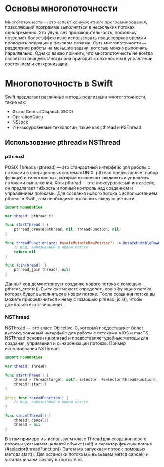 # Основы многопоточности
Многопоточность — это аспект конкурентного программирования, позволяющий программе выполняться в нескольких потоках одновременно. Это улучшает производительность, поскольку позволяет более эффективно использовать процессорное время и проводить операции в фоновом режиме.
Суть многопоточности — разделение работы на меньшие задачи, которые можно выполнять параллельно. Однако важно помнить, что многопоточность не всегда является панацеей. Иногда она приводит к сложностям в управлении состоянием и синхронизации.

# Многопоточность в Swift
Swift предлагает различные методы реализации многопоточности, такие как:
 - Grand Central Dispatch (GCD)
 - OperationQueu
 - NSLock
 - И низкоуровневые технологии, такие как pthread и NSThread

## Использование pthread и NSThread

### pthread
POSIX Threads (pthread) — это стандартный интерфейс для работы с потоками в операционных системах UNIX. pthread предоставляет набор функций и типов данных, которые позволяют создавать и управлять потоками выполнения. Хотя pthread — это низкоуровневый интерфейс, он предлагает гибкость и полный контроль над созданием и управлением потоками.
Для создания нового потока с использованием pthread в Swift, вам необходимо выполнить следующие шаги:
```swift
import Foundation

var thread: pthread_t?

func startThread() {
    pthread_create(&thread, nil, threadFunction, nil)
}

func threadFunction(arg: UnsafeMutableRawPointer?) -> UnsafeMutableRawPointer? {
    // Код, выполняемый в новом потоке
    return nil
}

func joinThread() {
    pthread_join(thread!, nil)
}
```
Данный код демонстрирует создание нового потока с помощью pthread_create(). Вы также можете определить свою функцию потока, которая будет выполняться в новом потоке. После создания потока вы можете присоединиться к нему с помощью pthread_join(), чтобы дождаться его завершения.

### NSThread
NSThread — это класс Objective-C, который предоставляет более высокоуровневый интерфейс для работы с потоками в iOS и macOS. NSThread основан на pthread и предоставляет удобные методы для создания, управления и синхронизации потоков.
Пример использования NSThread:
```swift
import Foundation

var thread: Thread?

func startThread() {
    thread = Thread(target: self, selector: #selector(threadFunction), object: nil)
    thread?.start()
}

@objc func threadFunction() {
    // Код, выполняемый в новом потоке
}

func cancelThread() {
    thread?.cancel()
    thread = nil
}
```
В этом примере мы используем класс Thread для создания нового потока и указываем целевой объект (self) и селектор функции потока (#selector(threadFunction)). Затем мы запускаем поток с помощью метода start(). Для остановки потока мы вызываем метод cancel() и устанавливаем ссылку на поток в nil.
